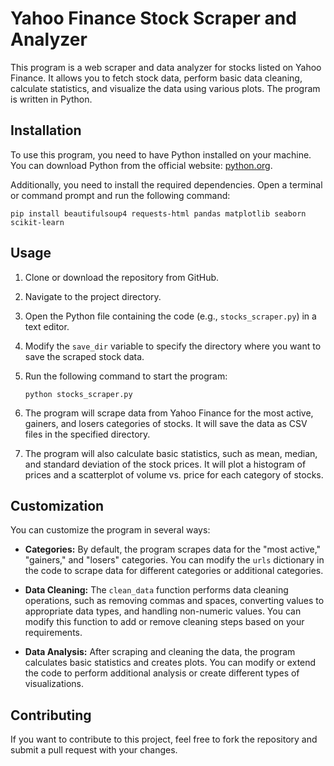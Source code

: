 # Yahoo Finance Stock Scraper and Analyzer

This program is a web scraper and data analyzer for stocks listed on Yahoo Finance. It allows you to fetch stock data, perform basic data cleaning, calculate statistics, and visualize the data using various plots. The program is written in Python.

## Installation

To use this program, you need to have Python installed on your machine. You can download Python from the official website: [python.org](https://www.python.org/).

Additionally, you need to install the required dependencies. Open a terminal or command prompt and run the following command:

```
pip install beautifulsoup4 requests-html pandas matplotlib seaborn scikit-learn
```

## Usage

1. Clone or download the repository from GitHub.
2. Navigate to the project directory.
3. Open the Python file containing the code (e.g., `stocks_scraper.py`) in a text editor.
4. Modify the `save_dir` variable to specify the directory where you want to save the scraped stock data.
5. Run the following command to start the program:

   ```
   python stocks_scraper.py
   ```

6. The program will scrape data from Yahoo Finance for the most active, gainers, and losers categories of stocks. It will save the data as CSV files in the specified directory.
7. The program will also calculate basic statistics, such as mean, median, and standard deviation of the stock prices. It will plot a histogram of prices and a scatterplot of volume vs. price for each category of stocks.

## Customization

You can customize the program in several ways:

- **Categories:** By default, the program scrapes data for the "most active," "gainers," and "losers" categories. You can modify the `urls` dictionary in the code to scrape data for different categories or additional categories.

- **Data Cleaning:** The `clean_data` function performs data cleaning operations, such as removing commas and spaces, converting values to appropriate data types, and handling non-numeric values. You can modify this function to add or remove cleaning steps based on your requirements.

- **Data Analysis:** After scraping and cleaning the data, the program calculates basic statistics and creates plots. You can modify or extend the code to perform additional analysis or create different types of visualizations.

## Contributing

If you want to contribute to this project, feel free to fork the repository and submit a pull request with your changes.
